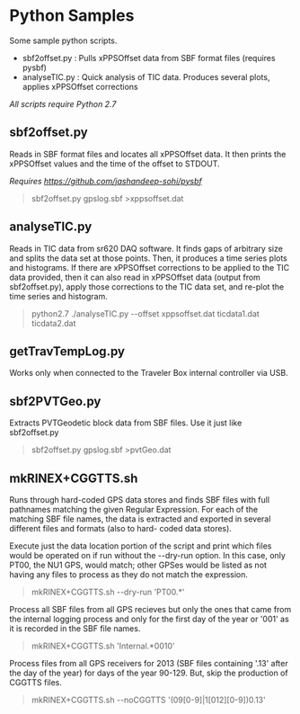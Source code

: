 Python Samples
==============

Some sample python scripts.

* sbf2offset.py : Pulls xPPSOffset data from SBF format files (requires pysbf)
* analyseTIC.py : Quick analysis of TIC data.  Produces several plots, applies 
xPPSOffset corrections

*All scripts require Python 2.7*

sbf2offset.py
-------------
Reads in SBF format files and locates all xPPSOffset data.  It then prints
the xPPSOffset values and the time of the offset to STDOUT.

*Requires https://github.com/jashandeep-sohi/pysbf*

> sbf2offset.py gpslog.sbf >xppsoffset.dat

analyseTIC.py
-------------
Reads in TIC data from sr620 DAQ software.  It finds gaps of arbitrary size and
splits the data set at those points.  Then, it produces a time series plots and
histograms.  If there are xPPSOffset corrections to be applied to the TIC data
provided, then it can also read in xPPSOffset data (output from sbf2offset.py),
apply those corrections to the TIC data set, and re-plot the time series and
histogram.

> python2.7 ./analyseTIC.py --offset xppsoffset.dat ticdata1.dat ticdata2.dat

getTravTempLog.py
-----------------
Works only when connected to the Traveler Box internal controller via USB.

sbf2PVTGeo.py
-------------
Extracts PVTGeodetic block data from SBF files.  Use it just like sbf2offset.py

> sbf2offset.py gpslog.sbf >pvtGeo.dat

mkRINEX+CGGTTS.sh
-----------------
Runs through hard-coded GPS data stores and finds SBF files with full pathnames
matching the given Regular Expression.  For each of the matching SBF file
names, the data is extracted and exported in several different files and
formats (also to hard- coded data stores).

Execute just the data location portion of the script and print which files
would be operated on if run without the --dry-run option.  In this case, only
PT00, the NU1 GPS, would match; other GPSes would be listed as not having any
files to process as they do not match the expression.
> mkRINEX+CGGTTS.sh --dry-run 'PT00.*' 

Process all SBF files from all GPS recieves but only the ones that came from
the internal logging process and only for the first day of the year or '001' as
it is recorded in the SBF file names.
> mkRINEX+CGGTTS.sh 'Internal.*0010'

Process files from all GPS receivers for 2013 (SBF files containing '.13' after
the day of the year) for days of the year 90-129.  But, skip the production
of CGGTTS files.
> mkRINEX+CGGTTS.sh --noCGGTTS '(09[0-9]|1[012][0-9])0\.13'
